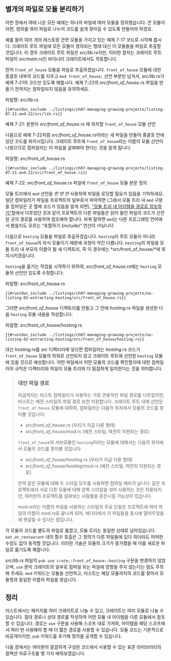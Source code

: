 ## 별개의 파일로 모듈 분리하기

이번 장에서 여태 나온 모든 예제는 하나의 파일에 여러 모듈을 정의했습니다.
큰 모듈이라면, 정의를 여러 파일로 나누어 코드를 쉽게 찾아갈 수 있도록
만들어야 하겠죠.

예를 들어 여러 개의 레스토랑 관련 모듈을 가지고 있는 예제 7-17 코드로
시작해 봅시다. 크레이트 루트 파일에 모든 모듈이 정의되는 형태 대신
이 모듈들을 파일로 추출할 것입니다. 이 경우 크레이트 루트 파일은
*src/lib.rs*지만, 이러한 절차는 크레이트 루트 파일이 *src/main.rs*인
바이너리 크레이트에서도 작동합니다.

먼저 `front_of_house` 모듈을 파일로 추출하겠습니다. `front_of_house`
모듈에 대한 중괄호 내부의 코드를 지우고 `mod front_of_house;` 선언
부분만 남겨서, *src/lib.rs*가 예제 7-21의 코드만 있도록 해봅시다.
예제 7-22의 *src/front_of_house.rs* 파일을 만들기 전까지는
컴파일되지 않음을 유의하세요.

<span class="filename">파일명: src/lib.rs</span>

```rust,ignore,does_not_compile
{{#rustdoc_include ../listings/ch07-managing-growing-projects/listing-07-21-and-22/src/lib.rs}}
```

<span class="caption">예제 7-21: 본문이 *src/front_of_house.rs* 에 위치할
`front_of_house` 모듈 선언</span>

다음으로 예제 7-22처럼 *src/front_of_house.rs*이라는 새 파일을
만들어 중괄호 안에 있던 코드를 위치시킵니다. 크레이트 루트에
`front_of_house`라는 이름의 모듈 선언이 나왔으므로 컴파일러는
이 파일을 살펴봐야 한다는 것을 알게 됩니다.

<span class="filename">파일명: src/front_of_house.rs</span>

```rust,ignore
{{#rustdoc_include ../listings/ch07-managing-growing-projects/listing-07-21-and-22/src/front_of_house.rs}}
```

<span class="caption">예제 7-22: *src/front_of_house.rs* 파일에
`front_of_house` 모듈 본문 정의</span>

모듈 트리에서 `mod` 선언을 *한 번 만* 사용하여 파일을 로딩할 필요가
있음을 기억하세요. 일단 컴파일러가 파일을 프로젝트의 일부로서 파악하면
(그래서 모듈 트리 내 `mod` 구문을 집어넣은 곳 옆에 코드가 있음을 알게 되면),
[“모듈 트리 내 아이템을 경로로 참조하기”][paths]<!-- ignore -->절에서
다루었던 것과 같이 프로젝트의 다른 파일들은 읽어 들인 파일의 코드가 선언된
곳의 경로를 사용하여 참조해야 합니다. 바꿔 말하면 `mod`는 다른
프로그래밍 언어에서 봤을지도 모르는 “포함하기 (include)” 연산이
*아닙니다*.

다음으로 `hosting` 모듈을 파일로 추출하겠습니다. `hosting`이
루트 모듈이 아니라 `front_of_house`의 자식 모듈이기 때문에 과정이
약간 다릅니다. `hosting`의 파일을 모듈 트리 내 부모의 이름이 될
새 디렉토리, 즉 이 경우에는 *src/front_of_house/*에 위치시키겠습니다.

`hosting`을 옮기는 작업을 시작하기 위하여, *src/front_of_house.rs*에는
`hosting` 모듈의 선언만 있도록 수정합니다:

<span class="filename">파일명: src/front_of_house.rs</span>

```rust,ignore
{{#rustdoc_include ../listings/ch07-managing-growing-projects/no-listing-02-extracting-hosting/src/front_of_house.rs}}
```

그러면 *src/front_of_house* 디렉토리를 만들고 그 안에 *hosting.rs*
파일을 생성한 다음 `hosting` 모듈 내용을 작성합니다:

<span class="filename">파일명: src/front_of_house/hosting.rs</span>

```rust,ignore
{{#rustdoc_include ../listings/ch07-managing-growing-projects/no-listing-02-extracting-hosting/src/front_of_house/hosting.rs}}
```

대신 *hosting.rs*를 *src* 디렉터리에 넣으면 컴파일러는 *hosting.rs*
코드가 `front_of_house` 모듈의 하위로 선언되지 않고 크레이트 루트에
선언된 `hosting` 모듈에 있을 것으로 예상합니다. 어떤 파일에서
어떤 모듈의 코드를 확인할지에 대한 컴파일러의 규칙은 디렉터리와 파일이
모듈 트리와 더 밀접하게 일치한다는 것을 의미합니다.

> ### 대안 파일 경로
>
> 지금까지는 러스트 컴파일러가 사용하는 가장 관용적인 파일 경로를 다루었지만,
> 러스트는 예전 스타일의 파일 경로 또한 지원합니다. 크레이트 루트 내에
> 선언된 `front_of_house` 모듈에 대하여, 컴파일러는 다음의 위치에서 모듈의
> 코드를 찾아볼 것입니다:
>
> * *src/front_of_house.rs* (우리가 지금 다룬 형태)
> * *src/front_of_house/mod.rs* (예전 스타일, 여전히 지원되는 경로)
>
> `front_of_house`의 서브모듈인 `hosting`이라는 모듈에 대해서는 다음의
> 위치에서 모듈의 코드를 찾아볼 것입니다:
>
> * *src/front_of_house/hosting.rs* (우리가 지금 다룬 형태)
> * *src/front_of_house/hosting/mod.rs* (예전 스타일, 여전히 지원되는 경로)
>
> 만약 같은 모듈에 대해 두 스타일 모두를 사용하면 컴파일 에러가 납니다. 같은
> 프로젝트에서 서로 다른 모듈에 대해 양쪽 스타일을 섞어 사용하는 것은 허용되지만,
> 여러분의 프로젝트를 살펴보는 사람들을 혼란시킬 가능성이 있습니다.
>
> *mod.rs*라는 이름의 파일을 사용하는 스타일의 주요 단점은 프로젝트에 여러 파일의
> 이름이 *mod.rs*로 끝나게 되어, 에디터에서 이 파일들을 동시에 열어두었을 때
> 헷갈릴 수 있다는 점입니다.

각 모듈의 코드를 별도의 파일로 옮겼고, 모듈 트리는 동일한 상태로 남아있습니다.
`eat_at_restaurant` 내의 함수 호출은 그 정의가 다른 파일들에 있다 하더라도
어떠한 수정도 없이 동작할 것입니다. 이러한 기술은 모듈의 크기가 증가했을 때
이를 새로운 파일로 옮기도록 해줍니다.

*src/lib.rs* 파일의 `pub use crate::front_of_house::hosting` 구문을 변경하지 않았으며,
`use` 문이 크레이트의 일부로 컴파일 되는 파일에 영향을 주지 않는다는 점도 주목해 주세요.
`mod` 키워드는 모듈을 선언하고,
러스트는 해당 모듈까지의 코드를 찾아서
모듈명과 동일한 이름의 파일을 찾습니다.

## 정리

러스트에서는 패키지를 여러 크레이트로 나눌 수 있고, 크레이트는 여러 모듈로 나눌 수 있습니다.
절대 경로나 상대 경로를 작성하여 어떤 모듈 내 아이템을 다른 모듈에서 참조할 수 있습니다.
경로는 `use` 구문을 사용해 스코프 내로 가져와,
아이템을 해당 스코프에서 여러 번 사용해야 할 때 더 짧은 경로를 사용할 수 있습니다.
모듈 코드는 기본적으로 비공개이지만,
`pub` 키워드를 추가해 정의를 공개할 수 있습니다.

다음 장에서는 여러분의 깔끔하게 구성된 코드에서 사용할 수 있는
표준 라이브러리의 컬렉션 자료구조를 몇 가지 배워보겠습니다.

[paths]: ch07-03-paths-for-referring-to-an-item-in-the-module-tree.html
